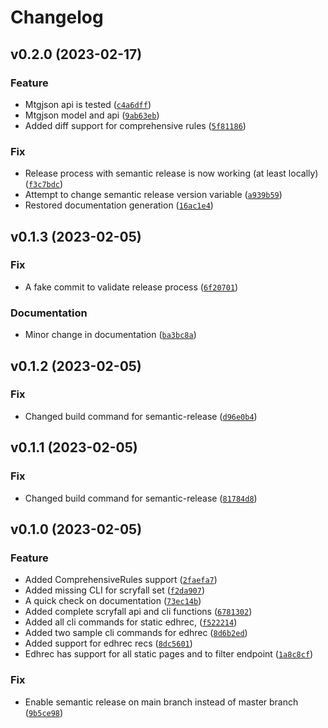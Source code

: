 # Changelog

<!--next-version-placeholder-->

## v0.2.0 (2023-02-17)
### Feature
* Mtgjson api is tested ([`c4a6dff`](https://github.com/Guibod/mightstone/commit/c4a6dff493ea87e1426450680d4689ed69aabf0e))
* Mtgjson model and api ([`9ab63eb`](https://github.com/Guibod/mightstone/commit/9ab63ebc0a9afa628b6c6392baea285afde7924d))
* Added diff support for comprehensive rules ([`5f81186`](https://github.com/Guibod/mightstone/commit/5f81186e35b95e78b176b032206e6e26dd1e1bdd))

### Fix
* Release process with semantic release is now working (at least locally) ([`f3c7bdc`](https://github.com/Guibod/mightstone/commit/f3c7bdcfcb55086219c7121b152251358a554399))
* Attempt to change semantic release version variable ([`a939b59`](https://github.com/Guibod/mightstone/commit/a939b59dcd4df4d66e55c18f85b3d9305ec3edb2))
* Restored documentation generation ([`16ac1e4`](https://github.com/Guibod/mightstone/commit/16ac1e469b1671172d9a79872a1c845a1e7bc607))

## v0.1.3 (2023-02-05)
### Fix
* A fake commit to validate release process ([`6f20701`](https://github.com/Guibod/mightstone/commit/6f207011b4b6795f29d0e7eb2433fbaeaf12cffd))

### Documentation
* Minor change in documentation ([`ba3bc8a`](https://github.com/Guibod/mightstone/commit/ba3bc8afd309cfe07dc46df05ebc9bd9346f18c2))

## v0.1.2 (2023-02-05)
### Fix
* Changed build command for semantic-release ([`d96e0b4`](https://github.com/Guibod/mightstone/commit/d96e0b4e12c28af853224598261a38ccbbdaae17))

## v0.1.1 (2023-02-05)
### Fix
* Changed build command for semantic-release ([`81784d8`](https://github.com/Guibod/mightstone/commit/81784d89d714ee95220ba59f64f2139674620243))

## v0.1.0 (2023-02-05)
### Feature
* Added ComprehensiveRules support ([`2faefa7`](https://github.com/Guibod/mightstone/commit/2faefa72017c403024f93f3b76aa2d12360481ac))
* Added missing CLI for scryfall set ([`f2da907`](https://github.com/Guibod/mightstone/commit/f2da907271670da6965658fe1b9e209ee1ada8d2))
* A quick check on documentation ([`73ec14b`](https://github.com/Guibod/mightstone/commit/73ec14bda4266e62bdc2e4a40f2f393b98eb4e56))
* Added complete scryfall api and cli functions ([`6781302`](https://github.com/Guibod/mightstone/commit/67813021b631c4452b60c84de5dd6997817ecb97))
* Added all cli commands for static edhrec, ([`f522214`](https://github.com/Guibod/mightstone/commit/f522214b557ece3e12b774022162560395cf4abe))
* Added two sample cli commands for edhrec ([`8d6b2ed`](https://github.com/Guibod/mightstone/commit/8d6b2ed7f20a4a08e731c16792576e071832ae48))
* Added support for edhrec recs ([`8dc5601`](https://github.com/Guibod/mightstone/commit/8dc560151ae913e4f8af7b0d52cbbc2b1db80177))
* Edhrec has support for all static pages and to filter endpoint ([`1a8c8cf`](https://github.com/Guibod/mightstone/commit/1a8c8cfc13b459b7fd5286a100faf5a60200be6c))

### Fix
* Enable semantic release on main branch instead of master branch ([`9b5ce98`](https://github.com/Guibod/mightstone/commit/9b5ce986cb55d839de90969ddf60c2916bb108cb))

